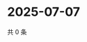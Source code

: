 # 2025-07-07

共 0 条

<!-- BEGIN ZHIHUQUESTIONS -->
<!-- 最后更新时间 Mon Jul 07 2025 23:11:08 GMT+0800 (China Standard Time) -->

<!-- END ZHIHUQUESTIONS -->
